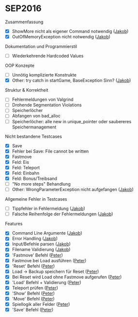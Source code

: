 # SEP2016

Zusammenfassung
- [x] ShowMore nicht als eigener Command notwendig ([Jakob](https://github.com/jguertl))
- [x] OutOfMemoryException nicht notwendig ([Jakob](https://github.com/jguertl))

Dokumentation und Programmierstil
- [ ] Wiederkehrende Hardcoded Values

OOP Konzepte
- [ ] Unnötig komplizierte Konstrukte
- [x] Other: try catch in startGame, BaseException Sinn? ([Jakob](https://github.com/jguertl))

Struktur & Korrektheit
- [ ] Fehlermeldungen von Valgrind
- [ ] Drohende Segmentation Violations
- [ ] Speicherlöcher
- [ ] Abfangen von bad_alloc
- [ ] Speicherlöcher: alle new in unique_pointer oder saubereres Speichermanagement

Nicht bestandene Testcases
- [x] Save
- [x] Fehler bei Save: File cannot be written
- [x] Fastmove
- [x] Feld: Eis
- [x] Feld: Teleport
- [x] Feld: Einbahn
- [x] Feld: Bonus/Treibsand
- [ ] "No more steps" Behandlung
- [ ] Other: WrongParameterException nicht aufgefangen ([Jakob](https://github.com/jguertl))

Allgemeine Fehler in Testcases
- [ ] Tippfehler in Fehlermeldung ([Jakob](https://github.com/jguertl))
- [ ] Falsche Reihenfolge der Fehlermeldungen ([Jakob](https://github.com/jguertl))

Features
- [x] Command Line Argumente ([Jakob](https://github.com/jguertl))
- [x] Error Handling ([Jakob](https://github.com/jguertl))
- [x] Input/Befehle parsen ([Jakob](https://github.com/jguertl))
- [x] Filename Validierung ([Jakob](https://github.com/jguertl))
- [x] 'Fastmove' Befehl ([Peter](https://github.com/petbuer))
- [x] Fastmove bei Load ausführen ([Peter](https://github.com/petbuer))
- [x] 'Reset' Befehl ([Peter](https://github.com/petbuer))
- [x] Load -> Backup speichern für Reset ([Peter](https://github.com/petbuer))
- [x] Bei Reset wird Load ohne Fastmove aufgerufen ([Peter](https://github.com/petbuer))
- [x] 'Load' Befehl + Validierung ([Peter](https://github.com/petbuer))
- [x] Teleport prüfen ([Peter](https://github.com/petbuer))
- [x] 'Show' Befehl ([Peter](https://github.com/petbuer))
- [x] 'Move' Befehl ([Peter](https://github.com/petbuer))
- [x] Spiellogik aller Felder ([Peter](https://github.com/petbuer))
- [x] 'Save' Befehl ([Peter](https://github.com/petbuer))
